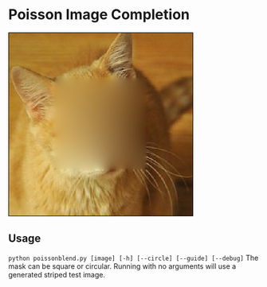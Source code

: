 # Poisson Image Completion

![cat](catpatch.png)

## Usage
`python poissonblend.py [image] [-h] [--circle] [--guide] [--debug]`
The mask can be square or circular. Running with no arguments will use a generated striped test image.
